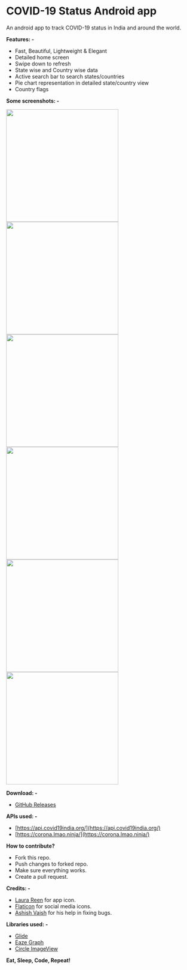 
# COVID-19 Status Android app

An android app to track COVID-19 status in India and around the world. 

**Features: -**
 * Fast, Beautiful, Lightweight & Elegant 
 * Detailed home screen
 * Swipe down to refresh
 * State wise and Country wise data
 * Active search bar to search states/countries
 * Pie chart representation in detailed state/country view
 * Country flags

**Some screenshots: -** 

<img src="https://i.ibb.co/f9ZCb7d/tia2138720110113882772.png" width="300">  <img src="https://i.ibb.co/mvYTm9Z/tia2389659439592305662.png" width="300">  <img src="https://i.ibb.co/MNqZG0x/tia4996689491716483321.png" width="300">  <img src="https://i.ibb.co/rwVBhbD/tia8564367837287057598.png" width="300">  <img src="https://i.ibb.co/y69Dxf4/tia2461307107052062229.png" width="300">   <img src="https://i.ibb.co/2nwpbbx/tia5159659246812396943.png" width="300">

**Download: -**
* [GitHub Releases](https://github.com/Coders-Of-XDA-OT/covid19-status-android/releases)

**APIs used: -**

 * [https://api.covid19india.org/](https://api.covid19india.org/)
 * [https://corona.lmao.ninja/](https://corona.lmao.ninja/)

**How to contribute?**
* Fork this repo.
* Push changes to forked repo.
* Make sure everything works.
* Create a pull request.

**Credits: -**
* [Laura Reen]([https://iconscout.com/contributors/laura-reen/icons](https://iconscout.com/contributors/laura-reen/icons)) for app icon.  
* [Flaticon](https://www.flaticon.com/) for social media icons.  
* [Ashish Vaish](https://www.facebook.com/ASHVA1SH) for his help in fixing bugs.

**Libraries used: -** 
* [Glide](https://github.com/bumptech/glide)
* [Eaze Graph](https://github.com/blackfizz/EazeGraph)
* [Circle ImageView](https://github.com/hdodenhof/CircleImageView)

**Eat, Sleep, Code, Repeat!**

